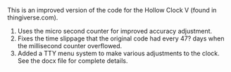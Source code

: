 This is an improved version of the code for the Hollow Clock V (found in thingiverse.com).
1. Uses the micro second counter for improved accuracy adjustment.
2. Fixes the time slippage that the original code had every 47? days when the millisecond counter overflowed.
3. Added a TTY menu system to make various adjustments to the clock.
See the docx file for complete details.
